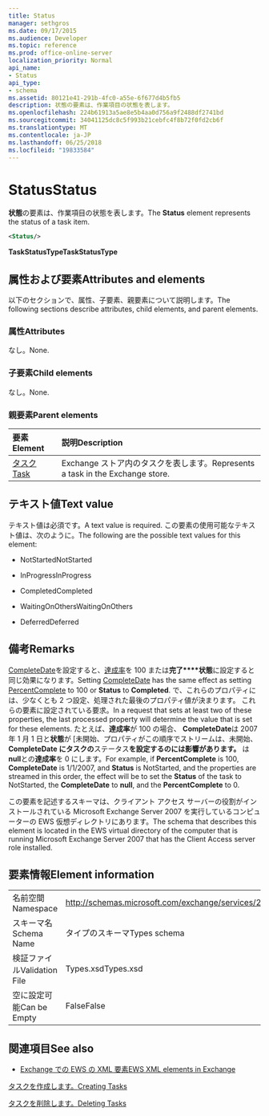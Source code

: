 ```yaml
---
title: Status
manager: sethgros
ms.date: 09/17/2015
ms.audience: Developer
ms.topic: reference
ms.prod: office-online-server
localization_priority: Normal
api_name:
- Status
api_type:
- schema
ms.assetid: 80121e41-291b-4fc0-a55e-6f677d4b5fb5
description: 状態の要素は、作業項目の状態を表します。
ms.openlocfilehash: 224b61913a5ae8e5b4aa0d756a9f2488df2741bd
ms.sourcegitcommit: 34041125dc8c5f993b21cebfc4f8b72f0fd2cb6f
ms.translationtype: MT
ms.contentlocale: ja-JP
ms.lasthandoff: 06/25/2018
ms.locfileid: "19833584"
---
```

# <a name="status"></a><span data-ttu-id="d4bfc-103">Status</span><span class="sxs-lookup"><span data-stu-id="d4bfc-103">Status</span></span>

<span data-ttu-id="d4bfc-104">**状態**の要素は、作業項目の状態を表します。</span><span class="sxs-lookup"><span data-stu-id="d4bfc-104">The **Status** element represents the status of a task item.</span></span> 
  
```xml
<Status/>
```

 <span data-ttu-id="d4bfc-105">**TaskStatusType**</span><span class="sxs-lookup"><span data-stu-id="d4bfc-105">**TaskStatusType**</span></span>
## <a name="attributes-and-elements"></a><span data-ttu-id="d4bfc-106">属性および要素</span><span class="sxs-lookup"><span data-stu-id="d4bfc-106">Attributes and elements</span></span>

<span data-ttu-id="d4bfc-107">以下のセクションで、属性、子要素、親要素について説明します。</span><span class="sxs-lookup"><span data-stu-id="d4bfc-107">The following sections describe attributes, child elements, and parent elements.</span></span>
  
### <a name="attributes"></a><span data-ttu-id="d4bfc-108">属性</span><span class="sxs-lookup"><span data-stu-id="d4bfc-108">Attributes</span></span>

<span data-ttu-id="d4bfc-109">なし。</span><span class="sxs-lookup"><span data-stu-id="d4bfc-109">None.</span></span>
  
### <a name="child-elements"></a><span data-ttu-id="d4bfc-110">子要素</span><span class="sxs-lookup"><span data-stu-id="d4bfc-110">Child elements</span></span>

<span data-ttu-id="d4bfc-111">なし。</span><span class="sxs-lookup"><span data-stu-id="d4bfc-111">None.</span></span>
  
### <a name="parent-elements"></a><span data-ttu-id="d4bfc-112">親要素</span><span class="sxs-lookup"><span data-stu-id="d4bfc-112">Parent elements</span></span>

|<span data-ttu-id="d4bfc-113">**要素**</span><span class="sxs-lookup"><span data-stu-id="d4bfc-113">**Element**</span></span>|<span data-ttu-id="d4bfc-114">**説明**</span><span class="sxs-lookup"><span data-stu-id="d4bfc-114">**Description**</span></span>|
|:-----|:-----|
|[<span data-ttu-id="d4bfc-115">タスク</span><span class="sxs-lookup"><span data-stu-id="d4bfc-115">Task</span></span>](task.md) <br/> |<span data-ttu-id="d4bfc-116">Exchange ストア内のタスクを表します。</span><span class="sxs-lookup"><span data-stu-id="d4bfc-116">Represents a task in the Exchange store.</span></span>  <br/> |
   
## <a name="text-value"></a><span data-ttu-id="d4bfc-117">テキスト値</span><span class="sxs-lookup"><span data-stu-id="d4bfc-117">Text value</span></span>

<span data-ttu-id="d4bfc-118">テキスト値は必須です。</span><span class="sxs-lookup"><span data-stu-id="d4bfc-118">A text value is required.</span></span> <span data-ttu-id="d4bfc-119">この要素の使用可能なテキスト値は、次のように。</span><span class="sxs-lookup"><span data-stu-id="d4bfc-119">The following are the possible text values for this element:</span></span>
  
- <span data-ttu-id="d4bfc-120">NotStarted</span><span class="sxs-lookup"><span data-stu-id="d4bfc-120">NotStarted</span></span>
    
- <span data-ttu-id="d4bfc-121">InProgress</span><span class="sxs-lookup"><span data-stu-id="d4bfc-121">InProgress</span></span>
    
- <span data-ttu-id="d4bfc-122">Completed</span><span class="sxs-lookup"><span data-stu-id="d4bfc-122">Completed</span></span>
    
- <span data-ttu-id="d4bfc-123">WaitingOnOthers</span><span class="sxs-lookup"><span data-stu-id="d4bfc-123">WaitingOnOthers</span></span>
    
- <span data-ttu-id="d4bfc-124">Deferred</span><span class="sxs-lookup"><span data-stu-id="d4bfc-124">Deferred</span></span>
    
## <a name="remarks"></a><span data-ttu-id="d4bfc-125">備考</span><span class="sxs-lookup"><span data-stu-id="d4bfc-125">Remarks</span></span>

<span data-ttu-id="d4bfc-126">[CompleteDate](completedate.md)を設定すると、[達成率](percentcomplete.md)を 100 または**完了****状態**に設定すると同じ効果になります。</span><span class="sxs-lookup"><span data-stu-id="d4bfc-126">Setting [CompleteDate](completedate.md) has the same effect as setting [PercentComplete](percentcomplete.md) to 100 or **Status** to **Completed**.</span></span> <span data-ttu-id="d4bfc-127">で、これらのプロパティには、少なくとも 2 つ設定、処理された最後のプロパティ値が決まります。 これらの要素に設定されている要求。</span><span class="sxs-lookup"><span data-stu-id="d4bfc-127">In a request that sets at least two of these properties, the last processed property will determine the value that is set for these elements.</span></span> <span data-ttu-id="d4bfc-128">たとえば、**達成率**が 100 の場合、 **CompleteDate**は 2007 年 1 月 1 日と**状態**が [未開始、プロパティがこの順序でストリームは、未開始、 **CompleteDate にタスクの**ステータス**を設定するのには影響があります。** は**null**との**達成率**を 0 にします。</span><span class="sxs-lookup"><span data-stu-id="d4bfc-128">For example, if **PercentComplete** is 100, **CompleteDate** is 1/1/2007, and **Status** is NotStarted, and the properties are streamed in this order, the effect will be to set the **Status** of the task to NotStarted, the **CompleteDate** to **null**, and the **PercentComplete** to 0.</span></span> 
  
<span data-ttu-id="d4bfc-129">この要素を記述するスキーマは、クライアント アクセス サーバーの役割がインストールされている Microsoft Exchange Server 2007 を実行しているコンピューターの EWS 仮想ディレクトリにあります。</span><span class="sxs-lookup"><span data-stu-id="d4bfc-129">The schema that describes this element is located in the EWS virtual directory of the computer that is running Microsoft Exchange Server 2007 that has the Client Access server role installed.</span></span>
  
## <a name="element-information"></a><span data-ttu-id="d4bfc-130">要素情報</span><span class="sxs-lookup"><span data-stu-id="d4bfc-130">Element information</span></span>

|||
|:-----|:-----|
|<span data-ttu-id="d4bfc-131">名前空間</span><span class="sxs-lookup"><span data-stu-id="d4bfc-131">Namespace</span></span>  <br/> |http://schemas.microsoft.com/exchange/services/2006/types  <br/> |
|<span data-ttu-id="d4bfc-132">スキーマ名</span><span class="sxs-lookup"><span data-stu-id="d4bfc-132">Schema Name</span></span>  <br/> |<span data-ttu-id="d4bfc-133">タイプのスキーマ</span><span class="sxs-lookup"><span data-stu-id="d4bfc-133">Types schema</span></span>  <br/> |
|<span data-ttu-id="d4bfc-134">検証ファイル</span><span class="sxs-lookup"><span data-stu-id="d4bfc-134">Validation File</span></span>  <br/> |<span data-ttu-id="d4bfc-135">Types.xsd</span><span class="sxs-lookup"><span data-stu-id="d4bfc-135">Types.xsd</span></span>  <br/> |
|<span data-ttu-id="d4bfc-136">空に設定可能</span><span class="sxs-lookup"><span data-stu-id="d4bfc-136">Can be Empty</span></span>  <br/> |<span data-ttu-id="d4bfc-137">False</span><span class="sxs-lookup"><span data-stu-id="d4bfc-137">False</span></span>  <br/> |
   
## <a name="see-also"></a><span data-ttu-id="d4bfc-138">関連項目</span><span class="sxs-lookup"><span data-stu-id="d4bfc-138">See also</span></span>



- [<span data-ttu-id="d4bfc-139">Exchange での EWS の XML 要素</span><span class="sxs-lookup"><span data-stu-id="d4bfc-139">EWS XML elements in Exchange</span></span>](ews-xml-elements-in-exchange.md)


[<span data-ttu-id="d4bfc-140">タスクを作成します。</span><span class="sxs-lookup"><span data-stu-id="d4bfc-140">Creating Tasks</span></span>](http://msdn.microsoft.com/library/0ef97334-e8a0-4f67-a23a-dd9e2bbad49f%28Office.15%29.aspx)
  
[<span data-ttu-id="d4bfc-141">タスクを削除します。</span><span class="sxs-lookup"><span data-stu-id="d4bfc-141">Deleting Tasks</span></span>](http://msdn.microsoft.com/library/a3d7e25f-8a35-4901-b1d9-d31f418ab340%28Office.15%29.aspx)


